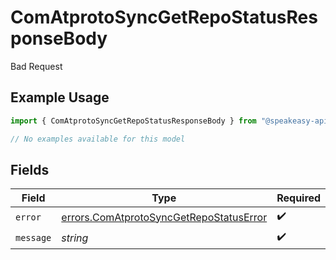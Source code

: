 # ComAtprotoSyncGetRepoStatusResponseBody

Bad Request

## Example Usage

```typescript
import { ComAtprotoSyncGetRepoStatusResponseBody } from "@speakeasy-api/bluesky/models/errors";

// No examples available for this model
```

## Fields

| Field                                                                                              | Type                                                                                               | Required                                                                                           | Description                                                                                        |
| -------------------------------------------------------------------------------------------------- | -------------------------------------------------------------------------------------------------- | -------------------------------------------------------------------------------------------------- | -------------------------------------------------------------------------------------------------- |
| `error`                                                                                            | [errors.ComAtprotoSyncGetRepoStatusError](../../models/errors/comatprotosyncgetrepostatuserror.md) | :heavy_check_mark:                                                                                 | N/A                                                                                                |
| `message`                                                                                          | *string*                                                                                           | :heavy_check_mark:                                                                                 | N/A                                                                                                |